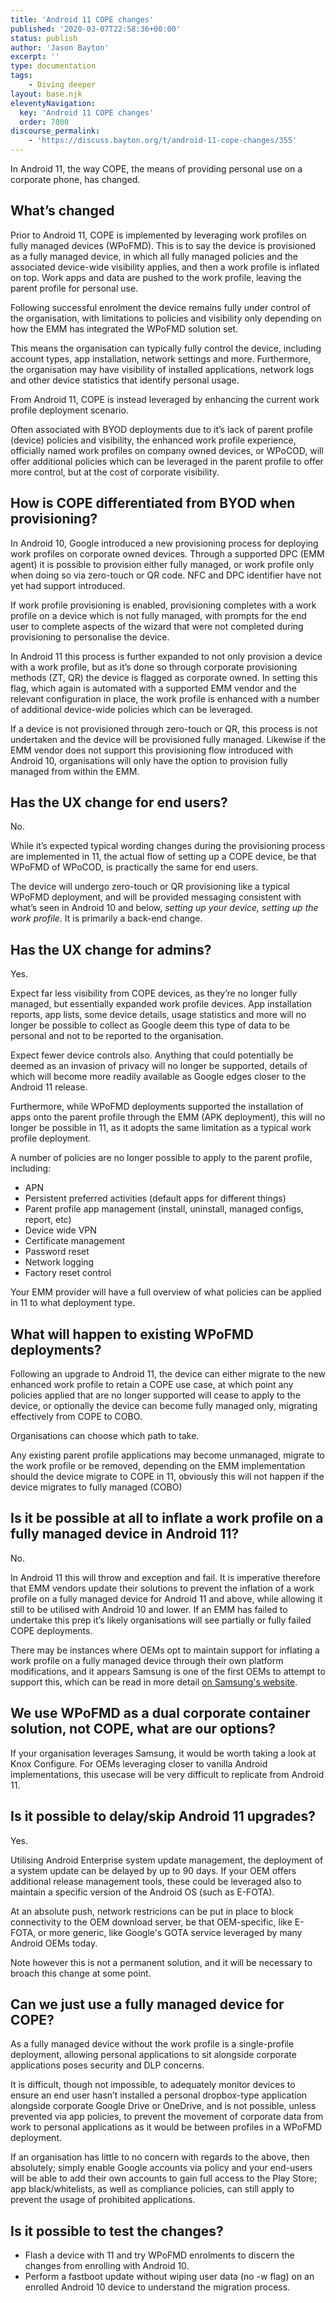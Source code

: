 ```yaml
---
title: 'Android 11 COPE changes'
published: '2020-03-07T22:58:36+00:00'
status: publish
author: 'Jason Bayton'
excerpt: ''
type: documentation
tags: 
    - Diving deeper
layout: base.njk
eleventyNavigation:
  key: 'Android 11 COPE changes'
  order: 7000
discourse_permalink:
    - 'https://discuss.bayton.org/t/android-11-cope-changes/355'
---
```

In Android 11, the way COPE, the means of providing personal use on a corporate phone, has changed.

## What’s changed

Prior to Android 11, COPE is implemented by leveraging work profiles on fully managed devices (WPoFMD). This is to say the device is provisioned as a fully managed device, in which all fully managed policies and the associated device-wide visibility applies, and then a work profile is inflated on top. Work apps and data are pushed to the work profile, leaving the parent profile for personal use.

Following successful enrolment the device remains fully under control of the organisation, with limitations to policies and visibility only depending on how the EMM has integrated the WPoFMD solution set.

This means the organisation can typically fully control the device, including account types, app installation, network settings and more. Furthermore, the organisation may have visibility of installed applications, network logs and other device statistics that identify personal usage.

From Android 11, COPE is instead leveraged by enhancing the current work profile deployment scenario.

Often associated with BYOD deployments due to it’s lack of parent profile (device) policies and visibility, the enhanced work profile experience, officially named work profiles on company owned devices, or WPoCOD, will offer additional policies which can be leveraged in the parent profile to offer more control, but at the cost of corporate visibility.

## How is COPE differentiated from BYOD when provisioning?

In Android 10, Google introduced a new provisioning process for deploying work profiles on corporate owned devices. Through a supported DPC (EMM agent) it is possible to provision either fully managed, or work profile only when doing so via zero-touch or QR code. NFC and DPC identifier have not yet had support introduced.

If work profile provisioning is enabled, provisioning completes with a work profile on a device which is not fully managed, with prompts for the end user to complete aspects of the wizard that were not completed during provisioning to personalise the device.

In Android 11 this process is further expanded to not only provision a device with a work profile, but as it’s done so through corporate provisioning methods (ZT, QR) the device is flagged as corporate owned. In setting this flag, which again is automated with a supported EMM vendor and the relevant configuration in place, the work profile is enhanced with a number of additional device-wide policies which can be leveraged.

If a device is not provisioned through zero-touch or QR, this process is not undertaken and the device will be provisioned fully managed. Likewise if the EMM vendor does not support this provisioning flow introduced with Android 10, organisations will only have the option to provision fully managed from within the EMM.

## Has the UX change for end users?

No.

While it’s expected typical wording changes during the provisioning process are implemented in 11, the actual flow of setting up a COPE device, be that WPoFMD of WPoCOD, is practically the same for end users.

The device will undergo zero-touch or QR provisioning like a typical WPoFMD deployment, and will be provided messaging consistent with what’s seen in Android 10 and below, *setting up your device, setting up the work profile*. It is primarily a back-end change.

## Has the UX change for admins?

Yes.

Expect far less visibility from COPE devices, as they’re no longer fully managed, but essentially expanded work profile devices. App installation reports, app lists, some device details, usage statistics and more will no longer be possible to collect as Google deem this type of data to be personal and not to be reported to the organisation.

Expect fewer device controls also. Anything that could potentially be deemed as an invasion of privacy will no longer be supported, details of which will become more readily available as Google edges closer to the Android 11 release.

Furthermore, while WPoFMD deployments supported the installation of apps onto the parent profile through the EMM (APK deployment), this will no longer be possible in 11, as it adopts the same limitation as a typical work profile deployment.

A number of policies are no longer possible to apply to the parent profile, including:

- APN
- Persistent preferred activities (default apps for different things)
- Parent profile app management (install, uninstall, managed configs, report, etc)
- Device wide VPN
- Certificate management
- Password reset
- Network logging
- Factory reset control

Your EMM provider will have a full overview of what policies can be applied in 11 to what deployment type.

## What will happen to existing WPoFMD deployments?

Following an upgrade to Android 11, the device can either migrate to the new enhanced work profile to retain a COPE use case, at which point any policies applied that are no longer supported will cease to apply to the device, or optionally the device can become fully managed only, migrating effectively from COPE to COBO.

Organisations can choose which path to take.

Any existing parent profile applications may become unmanaged, migrate to the work profile or be removed, depending on the EMM implementation should the device migrate to COPE in 11, obviously this will not happen if the device migrates to fully managed (COBO)

## Is it be possible at all to inflate a work profile on a fully managed device in Android 11?

No.

In Android 11 this will throw and exception and fail. It is imperative therefore that EMM vendors update their solutions to prevent the inflation of a work profile on a fully managed device for Android 11 and above, while allowing it still to be utilised with Android 10 and lower. If an EMM has failed to undertake this prep it’s likely organisations will see partially or fully failed COPE deployments.

There may be instances where OEMs opt to maintain support for inflating a work profile on a fully managed device through their own platform modifications, and it appears Samsung is one of the first OEMs to attempt to support this, which can be read in more detail [on Samsung's website](https://docs.samsungknox.com/admin/knox-platform-for-enterprise/separated-apps.htm).

## We use WPoFMD as a dual corporate container solution, not COPE, what are our options?

If your organisation leverages Samsung, it would be worth taking a look at Knox Configure. For OEMs leveraging closer to vanilla Android implementations, this usecase will be very difficult to replicate from Android 11.

## Is it possible to delay/skip Android 11 upgrades?

Yes.

Utilising Android Enterprise system update management, the deployment of a system update can be delayed by up to 90 days. If your OEM offers additional release management tools, these could be leveraged also to maintain a specific version of the Android OS (such as E-FOTA).

At an absolute push, network restricions can be put in place to block connectivity to the OEM download server, be that OEM-specific, like E-FOTA, or more generic, like Google's GOTA service leveraged by many Android OEMs today.

Note however this is not a permanent solution, and it will be necessary to broach this change at some point.

## Can we just use a fully managed device for COPE?

As a fully managed device without the work profile is a single-profile deployment, allowing personal applications to sit alongside corporate applications poses security and DLP concerns.

It is difficult, though not impossible, to adequately monitor devices to ensure an end user hasn’t installed a personal dropbox-type application alongside corporate Google Drive or OneDrive, and is not possible, unless prevented via app policies, to prevent the movement of corporate data from work to personal applications as it would be between profiles in a WPoFMD deployment.

If an organisation has little to no concern with regards to the above, then absolutely; simply enable Google accounts via policy and your end-users will be able to add their own accounts to gain full access to the Play Store; app black/whitelists, as well as compliance policies, can still apply to prevent the usage of prohibited applications.

## Is it possible to test the changes?

- Flash a device with 11 and try WPoFMD enrolments to discern the changes from enrolling with Android 10.
- Perform a fastboot update without wiping user data (no -w flag) on an enrolled Android 10 device to understand the migration process.